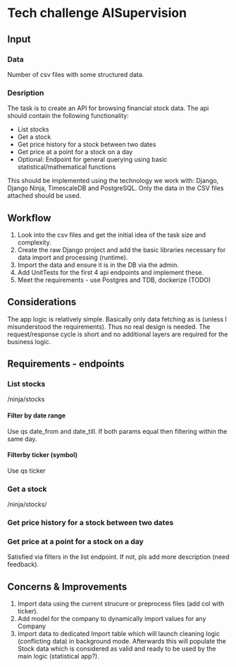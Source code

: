 # Tech challenge AISupervision

## Input

### Data

Number of csv files with some structured data.

### Desription

The task is to create an API for browsing financial stock data. The api should contain the
following functionality:

- List stocks
- Get a stock
- Get price history for a stock between two dates
- Get price at a point for a stock on a day
- Optional: Endpoint for general querying using basic statistical/mathematical functions

This should be implemented using the technology we work with: Django, Django Ninja,
TimescaleDB and PostgreSQL. Only the data in the CSV files attached should be used.

## Workflow

1. Look into the csv files and get the initial idea of the task size and complexity.
2. Create the raw Django project and add the basic libraries necessary for data import and processing (runtime).
3. Import the data and ensure it is in the DB via the admin.
4. Add UnitTests for the first 4 api endpoints and implement these.
5. Meet the requirements - use Postgres and TDB, dockerize (TODO)

## Considerations

The app logic is relatively simple. Basically only data fetching as is (unless I misunderstood the requirements).
Thus no real design is needed. The request/response cycle is short and no additional layers are required for the business logic.

## Requirements - endpoints

### List stocks

/ninja/stocks

#### Filter by date range

Use qs date_from and date_till.
If both params equal then filtering within the same day.

#### Filterby ticker (symbol)

Use qs ticker

### Get a stock

/ninja/stocks/<id>

### Get price history for a stock between two dates

### Get price at a point for a stock on a day

Satisfied via filters in the list endpoint. If not, pls add more description (need feedback).

## Concerns & Improvements

1. Import data using the current strucure or preprocess files (add col with ticker).
2. Add model for the company to dynamically import values for any Company
3. Import data to dedicated Import table which will launch cleaning logic (conflicting data) in background mode. Afterwards this will populate the Stock data which is considered as valid and ready to be used by the main logic (statistical app?).
